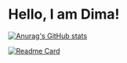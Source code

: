 # Hello, I am Dima!

[![Anurag's GitHub stats](https://github-readme-stats.vercel.app/api?username=ArchieSW)](https://github.com/ArchieSW)

[![Readme Card](https://github-readme-stats.vercel.app/api/pin/?username=ArchieSW&repo=weather-notifier)](https://github.com/ArchieSW/weather-notifier)
